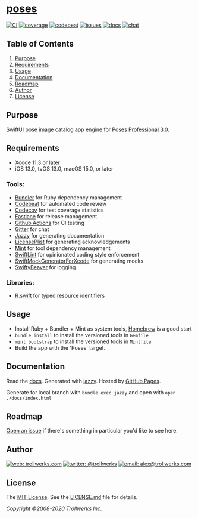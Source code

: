# [poses](https://github.com/alexcurylo/poses)
[![CI](https://github.com/alexcurylo/poses/workflows/CI/badge.svg)](https://github.com/alexcurylo/poses/actions?workflow=CI)
[![coverage](https://codecov.io/gh/alexcurylo/poses/branch/develop/graphs/badge.svg)](https://codecov.io/gh/alexcurylo/poses)
[![codebeat](https://codebeat.co/badges/f01be6f5-7a79-4d58-94ce-08ce7a4948a7)](https://codebeat.co/projects/github-com-alexcurylo-poses-develop)
[![issues](https://img.shields.io/github/issues/alexcurylo/poses.svg)](https://github.com/alexcurylo/poses/issues)
[![docs](https://alexcurylo.github.io/poses/badge.svg)](https://alexcurylo.github.io/poses)
[![chat](https://badges.gitter.im/alexcurylo/poses.svg)](https://gitter.im/alexcurylo/poses) 


Table of Contents
-----------------

1. [Purpose](#purpose)
2. [Requirements](#requirements)
3. [Usage](#usage)
4. [Documentation](#documentation)
5. [Roadmap](#roadmap)
6. [Author](#author)
7. [License](#license)

Purpose
-------

SwiftUI pose image catalog app engine for [Poses Professional 3.0](https://apps.apple.com/app/id357099619).

Requirements
------------

- Xcode 11.3 or later
- iOS 13.0, tvOS 13.0, macOS 15.0, or later

### Tools:

- [Bundler](https://bundler.io/) for Ruby dependency management
- [Codebeat]() for automated code review
- [Codecov](https://codecov.io/gh/alexcurylo/poses) for test coverage statistics
- [Fastlane](https://fastlane.tools) for release management
- [Github Actions](https://github.com/alexcurylo/poses/actions?workflow=CI) for CI testing
- [Gitter](https://gitter.im/alexcurylo/poses?utm_source=badge&utm_medium=badge&utm_campaign=pr-badge&utm_content=badge) for chat
- [Jazzy](https://github.com/realm/jazzy) for generating documentation
- [LicensePlist](https://github.com/mono0926/LicensePlist) for generating acknowledgements
- [Mint](https://github.com/yonaskolb/mint) for tool dependency management
- [SwiftLint](https://github.com/realm/SwiftLint) for opinionated coding style enforcement
- [SwiftMockGeneratorForXcode](https://github.com/seanhenry/SwiftMockGeneratorForXcode) for generating mocks
- [SwiftyBeaver](https://github.com/SwiftyBeaver/SwiftyBeaver) for logging

### Libraries:

- [R.swift](https://github.com/mac-cain13/R.swift/) for typed resource identifiers

Usage
-----

- Install Ruby + Bundler + Mint as system tools, [Homebrew](https://brew.sh) is a good start
- `bundle install` to install the versioned tools in `Gemfile`
- `mint bootstrap` to install the versioned tools in `Mintfile`
- Build the app with the 'Poses' target.

Documentation
-------------

Read the [docs](http://alexcurylo.github.io/poses/). Generated with [jazzy](https://github.com/realm/jazzy). Hosted by [GitHub Pages](https://pages.github.com).

Generate for local branch with  `bundle exec jazzy` and open with `open ./docs/index.html`

Roadmap
-------

[Open an issue](https://github.com/alexcurylo/poses/issues/new) if there's something in particular you'd like to see here.

Author
------

[![web: trollwerks.com](http://img.shields.io/badge/web-www.trollwerks.com-blue.svg)](http://trollwerks.com) 
[![twitter: @trollwerks](http://img.shields.io/badge/twitter-%40trollwerks-blue.svg)](https://twitter.com/trollwerks) 
[![email: alex@trollwerks.com](http://img.shields.io/badge/email-alex%40trollwerks.com-blue.svg)](mailto:alex@trollwerks.com)

License
-------

The [MIT License](http://opensource.org/licenses/MIT). See the [LICENSE.md](LICENSE.md) file for details.

_Copyright &copy;2008-2020 Trollwerks Inc._
